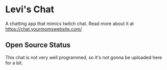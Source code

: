 # Levi's Chat
A chatting app that mimics twitch chat.
Read more about it at https://chat.yourmomswebsite.com/

## Open Source Status
This chat is not very well programmed, so it's not gonna be uploaded here for a bit.
